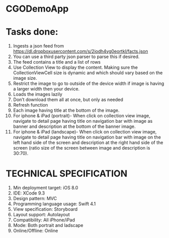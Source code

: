 # CGODemoApp

# Tasks done:
1. Ingests a json feed from   https://dl.dropboxusercontent.com/s/2iodh4vg0eortkl/facts.json  
2. You can use a third party json parser to parse this if desired. 
3. The feed contains a title and a list of rows 
4. Use Collection View to display the content. Making sure the CollectionViewCell size is dynamic and which should vary based on the image size. 
5. Restrict the image to go to outside of the device width if image is having a larger width then your device. 
6. Loads the images lazily 
7. Don’t download them all at once, but only as needed
8. Refresh function 
9. Each image having title at the bottom of the image. 
10. For iphone & iPad (portrait)- When click on collection view image, navigate to detail page having title on navigation bar with image as banner and description at the bottom of the banner image. 
11. For iphone & iPad (landscape)- When click on collection view image, navigate to detail page having title on navigation bar with image on the left hand side of the screen and description at the right hand side of the screen (ratio size of the screen between image and description is 30:70). 

# TECHNICAL SPECIFICATION

1. Min deployment target:                     iOS 8.0
2. IDE:                             	  	    XCode 9.3
3. Design pattern:                          	MVC
4. Programming language usage:     	          Swift 4.1
5. View specification:                       	Storyboard
6. Layout support:                         	  Autolayout
7. Compatibility:                            	All iPhone/iPad
8. Mode:                            	        Both portrait and ladscape
8. Online/Offline:                            Online
